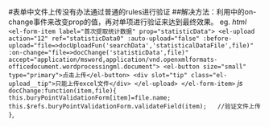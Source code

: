 #表单中文件上传没有办法通过普通的rules进行验证
##解决方法：利用<el-upload>中的on-change事件来改变prop的值，再对单项进行验证来达到最终效果。
eg.
_html_
`<el-form-item label="首次提取统计数据" prop="statisticData">
  <el-upload action="12" ref="statisticData0" :auto-upload="false" :before-upload="file=>docUploadFun('searchData','statisticalDataFile',file)" :on-change="file=>docChange('statisticData',file)" accept="application/msword,application/vnd.openxmlformats-officedocument.wordprocessingml.document">
    <el-button size="small" type="primary">点击上传</el-button>
      <div slot="tip" class="el-upload__tip">只能上传excel文件</div>
  </el-upload>
</el-form-item>`
_js_
`docChange:function(item,file){
  this.buryPointValidationForm[item]=file.name;
  this.$refs.buryPointValidationForm.validateField(item);	//验证文件上传
}`,
